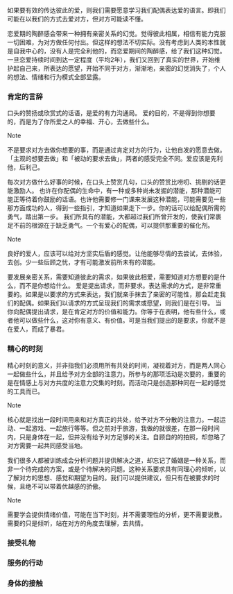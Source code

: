 如果要有效的传达彼此的爱，则我们需要愿意学习我们配偶表达爱的语言。即我们可能在以我们的方式去爱对方，但对方可能读不懂。

恋爱期的陶醉感会带来一种拥有亲密关系的幻觉。觉得彼此相属，相信有能力克服一切困难，为对方做任何付出。但这样的想法不切实际。没有考虑到人类的本性就是自我中心的，没有人是完全利他的，而恋爱期间的陶醉感，给了我们这种幻觉。
一旦恋爱持续时间到达一定程度（平均2年），我们又回到了真实的世界，开始维护起自己来，所表达的愿望，开始不同于对方，渐渐地，亲密的幻觉消失了，个人的想法、情绪和行为模式全部显露。


### 肯定的言辞

口头的赞扬或欣赏式的话语，是爱的有力沟通局。
爱的目的，不是得到你想要的，而是为了你所爱之人的幸福、开心，去做些什么。
>[!note]
不是要求对方去做你想要的事，而是通过肯定对方的行为，让他自发的愿意去做。「主观的想要去做」和「被动的要求去做」，两者的感受完全不同。爱应该是先利他，后利己。

每次对方做什么好事的时候，在口头上赞赏几句，口头的赞赏比唠叨、挑剔的话更能激励人。
也许在你配偶的生命中，有一种或多种尚未发掘的潜能，那种潜能可能正等待着你鼓励的话语。也许他需要修一门课来发展这种潜能，可能需要见一些那方面成功的人，得到一些指引，才知道如果走下一步。你的话可以给配偶所需的勇气，踏出第一步。
我们所具有的潜能，大都超过我们所曾开发的，使我们常裹足不前的根源在于缺乏勇气。一个有爱心的配偶，可以提供那重要的催化剂。
>[!note]
>良好的爱人，应该可以给对方坚实后盾的感觉。让他能够尽情的去尝试，去体验，去创。少一些后顾之忧，才有可能激发前所未有的潜能。

要发展亲密关系，需要知道彼此的需求，如果彼此相爱，需要知道对方想要的是什么，而不是你想给什么。
爱是提出请求，而非要求。表达需求的方式，是非常重要的。如果是以要求的方式来表达，我们就亲手抹去了亲密的可能性，那会赶走我们的配偶。如果我们以请求的方式呈现我们的需求或愿望，则我们是在引导。
当你向配偶提出请求，是在肯定对方的价值和能力。你等于在表明，他有些什么，或者他可以做些什么，这对你有意义、有价值。可是当我们提出的是要求，你就不是在爱人，而成了暴君。

### 精心的时刻

精心时刻的意义，并非指我们必须用所有共处的时间，凝视着对方，而是两人同心一起做些什么，并且给予对方全部的注意力。所参与的那项活动是次要的，重要的是在情感上与对方共度的注意力交集的时刻。而活动只是创造那种同在一起的感觉的工具而已。
>[!note]
>核心就是找出一段时间用来和对方真正的共处，给予对方不分散的注意力。一起运动、一起游戏、一起旅行等等。但之前对于旅游，我做的就很差，在那一段时间内，只是身体在一起，但并没有给予对方足够的关注。自顾自的的拍照，却忽略了对方需要一起共同感受当地。

我们很多人都被训练成会分析问题并提供解决之道，却忘记了婚姻是一种关系，而非一个待完成的方案，或是个待解决的问题。这种关系要求具有同理心的倾听，以了解对方的思想、感觉和期望为目的。我们可以提供建议，但只有在被要求的时候，且绝不可以带着优越感的骄傲。
>[!note]
>需要学会提供情绪价值，可能在当下时刻，并不需要理性的分析，更不需要说教。需要的只是倾听，站在对方的角度去理解，去共情。

### 接受礼物



### 服务的行动

### 身体的接触

